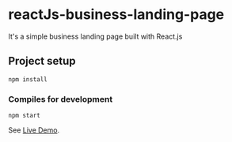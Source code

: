# reactJs-business-landing-page

It's a simple business landing page built with React.js


## Project setup
```
npm install
```

### Compiles for development
```
npm start
```

See [Live Demo](https://react-business-landing-page.netlify.app/).